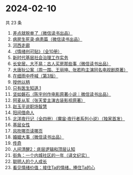 # 2024-02-10

共 23 条

<!-- BEGIN WEREAD -->
<!-- 最后更新时间 2024-02-10 22:02:58 +0800 -->
1. [差点就脱单了（微信读书出品）](https://weread.qq.com/web/bookDetail/da332870813ab8849g01358c)
1. [病房生死录·病患篇（微信读书出品）](https://weread.qq.com/web/bookDetail/23732ef0813ab8810g0134f0)
1. [河西走廊](https://weread.qq.com/web/bookDetail/de932a80813ab881eg014870)
1. [《情绪创可贴》（全10册）](https://weread.qq.com/web/bookDetail/957327b0813ab7027g010fa0)
1. [新时代基层社会治理工作实务](https://weread.qq.com/web/bookDetail/bd732bb0813ab7cc3g018611)
1. [长安居，大不易：古人买房那些事（微信读书出品）](https://weread.qq.com/web/bookDetail/3e232bb0813ab882eg0178b9)
1. [大唐狄公案（周一围、王丽坤、张若昀主演同名电视剧原著）](https://weread.qq.com/web/bookDetail/1ac32f70813ab789bg014cf9)
1. [在细雨中呼喊（第3版）](https://weread.qq.com/web/bookDetail/801324d05cbba380129b0a1)
1. [授他以柄](https://weread.qq.com/web/bookDetail/579323b0813ab7d6ag0128ad)
1. [只有医生知道.1](https://weread.qq.com/web/bookDetail/e2432b40813ab7889g018653)
1. [坚如磐石（陈宇创作电影原著小说｜微信读书出品）](https://weread.qq.com/web/bookDetail/b3432ab0813ab87e0g018931)
1. [阿麦从军（张天爱主演古装影视原著）](https://weread.qq.com/web/bookDetail/0ec32820813ab7bcdg010c85)
1. [赵玉平说职场智慧](https://weread.qq.com/web/bookDetail/8d832280813ab72bbg017413)
1. [阳间借命人](https://weread.qq.com/web/bookDetail/ade32200813ab80e6g012a21)
1. [北洋夜行记（全四册）（魔宙·夜行者系列小说）（独家首发）](https://weread.qq.com/web/bookDetail/84932250813ab878fg010735)
1. [基层女性](https://weread.qq.com/web/bookDetail/d3c3209072646383d3ce031)
1. [风吹哪页读哪页](https://weread.qq.com/web/bookDetail/e53328e0813ab84e1g016bd3)
1. [婚姻大事（微信读书出品）](https://weread.qq.com/web/bookDetail/d4f32b20813ab87fdg01979d)
1. [传奇](https://weread.qq.com/web/bookDetail/89532630813ab779fg011515)
1. [人间清醒2：底层逻辑和顶层认知](https://weread.qq.com/web/bookDetail/15532ad0813ab7eb2g01208e)
1. [街角：一个内城社区的一年（译文纪实）](https://weread.qq.com/web/bookDetail/58f32e90813ab8583g01527c)
1. [聪明人的个人成长](https://weread.qq.com/web/bookDetail/a6932fd0813ab6f21g018afa)
1. [看见情绪价值：接住Ta的情绪，捧住Ta的心](https://weread.qq.com/web/bookDetail/f20327c0813ab748fg011d1b)
<!-- END WEREAD -->